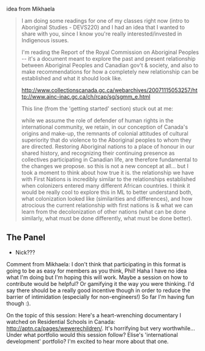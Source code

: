 idea from Mikhaela

> I am doing some readings for one of my classes right now (intro to Aboriginal Studies - DEVS220) and I had an idea that I wanted to share with you, since I know you're really interested/invested in Indigenous issues. 
>
> I'm reading the Report of the Royal Commission on Aboriginal Peoples -- it's a document meant to explore the past and present relationship between Aboriginal Peoples and Canadian gov't & society, and also to make recommendations for how a completely new relationship can be established and what it should look like.
>
> http://www.collectionscanada.gc.ca/webarchives/20071115053257/http://www.ainc-inac.gc.ca/ch/rcap/sg/sgmm_e.html
>
> This line (from the 'getting started' section) stuck out at me:
>
> while we assume the role of defender of human rights in the international community, we retain, in our conception of Canada's origins and make-up, the remnants of colonial attitudes of cultural superiority that do violence to the Aboriginal peoples to whom they are directed. Restoring Aboriginal nations to a place of honour in our shared history, and recognizing their continuing presence as collectives participating in Canadian life, are therefore fundamental to the changes we propose. 
> so this is not a new concept at all… but I took a moment to think about how true it is. the relationship we have with First Nations is incredibly similar to the relationships established when colonizers entered many different African countries. I think it would be really cool to explore this in ML to better understand both, what colonization looked like (similarities and differences), and how atrocious the current relationship with first nations is & what we can learn from the decolonization of other nations (what can be done similarly, what must be done differently, what must be done better).


## The Panel

* Nick???

Comment from Mikhaela: I don't think that participating in this format is going to be as easy for members as you think, Phil! Haha I have no idea what I'm doing but I'm hoping this will work. Maybe a session on how to contribute would be helpful? Or gamifying it the way you were thinking. I'd say there should be a really good incentive though in order to reduce the barrier of intimidation (especially for non-engineers!) So far I'm having fun though :). 

On the topic of this session: Here's a heart-wrenching documentary I watched on Residential Schools in Canada: http://aptn.ca/pages/wewerechildren/. It's horrifying but very worthwhile... Under what portfolio would this session follow? Elise's 'international development' portfolio? I'm excited to hear more about that one.
